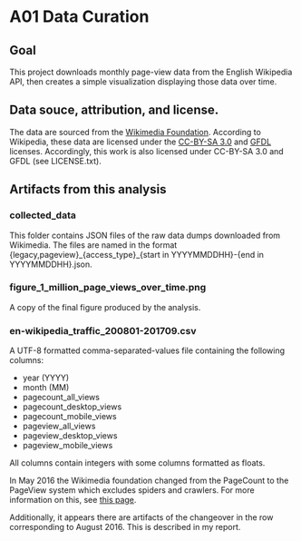 # A01 Data Curation

## Goal
This project downloads monthly page-view data from the English Wikipedia API, then creates a simple visualization displaying those data over time.

## Data souce, attribution, and license.
The data are sourced from the [Wikimedia Foundation](https://wikitech.wikimedia.org/wiki/Analytics/AQS/Pageviews). According to Wikipedia, these 
data are licensed under the [CC-BY-SA 3.0](https://creativecommons.org/licenses/by-sa/3.0/) and [GFDL](https://www.gnu.org/licenses/fdl-1.3.en.html) licenses.
Accordingly, this work is also licensed under CC-BY-SA 3.0 and GFDL (see LICENSE.txt).

## Artifacts from this analysis
### collected_data
This folder contains JSON files of the raw data dumps downloaded from Wikimedia. 
The files are named in the format {legacy,pageview}\_{access_type}\_{start in YYYYMMDDHH}-{end in YYYYMMDDHH}.json.

### figure_1_million_page_views_over_time.png
A copy of the final figure produced by the analysis.

### en-wikipedia_traffic_200801-201709.csv
A UTF-8 formatted comma-separated-values file containing the following columns:

* year (YYYY)
* month (MM)
* pagecount_all_views
* pagecount_desktop_views
* pagecount_mobile_views
* pageview_all_views
* pageview_desktop_views
* pageview_mobile_views

All columns contain integers with some columns formatted as floats. 

In May 2016 the Wikimedia foundation changed from the PageCount to the PageView system which excludes spiders and crawlers. 
For more information on this, see [this page](https://meta.wikimedia.org/wiki/Research:Page_view).

Additionally, it appears there are artifacts of the changeover in the row corresponding to August 2016. This is described in my report.